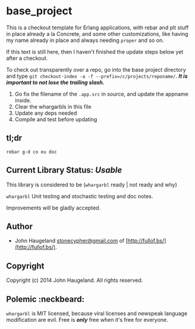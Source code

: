 base_project
============

This is a checkout template for Erlang applications, with rebar and plt stuff in place already a la Concrete, and some other customizations, like having my name already in place and always needing `proper` and so on.

If this text is still here, then I haven't finished the update steps below yet after a checkout.

To check out transparently over a repo, go into the base project directory and type `git checkout-index -a -f --prefix=/c/projects/reponame/`.  ***It is important to not lose the trailing slash.***

1. Go fix the filename of the `.app.src` in source, and update the appname inside.
1. Clear the whargarbls in this file
1. Update any deps needed
1. Compile and test before updating





tl;dr
-----

`rebar g-d co eu doc`





Current Library Status: *Usable*
--------------------------------

This library is considered to be (`whargarbl` ready | not ready and why)

`whargarbl` Unit testing and stochastic testing and doc notes.

Improvements will be gladly accepted.



Author
------

* John Haugeland <stonecypher@gmail.com> of [http://fullof.bs/](http://fullof.bs/).



Copyright
---------

Copyright (c) 2014 John Haugeland.  All rights reserved.



Polemic :neckbeard:
-------------------

`whargarbl` is MIT licensed, because viral licenses and newspeak language modification are evil.  Free is ***only*** free when it's free for everyone.
